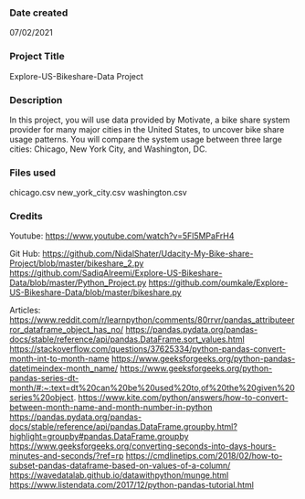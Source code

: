 ### Date created
07/02/2021

### Project Title
Explore-US-Bikeshare-Data Project

### Description
In this project, you will use data provided by Motivate, a bike share system provider for many major cities in the United States, 
to uncover bike share usage patterns. You will compare the system usage between three large cities: Chicago, New York City, and Washington, DC.

### Files used
chicago.csv
new_york_city.csv
washington.csv

### Credits
Youtube:
https://www.youtube.com/watch?v=5Fl5MPaFrH4

Git Hub:
https://github.com/NidalShater/Udacity-My-Bike-share-Project/blob/master/bikeshare_2.py
https://github.com/SadiqAlreemi/Explore-US-Bikeshare-Data/blob/master/Python_Project.py
https://github.com/oumkale/Explore-US-Bikeshare-Data/blob/master/bikeshare.py

Articles:
https://www.reddit.com/r/learnpython/comments/80rrvr/pandas_attributeerror_dataframe_object_has_no/
https://pandas.pydata.org/pandas-docs/stable/reference/api/pandas.DataFrame.sort_values.html
https://stackoverflow.com/questions/37625334/python-pandas-convert-month-int-to-month-name
https://www.geeksforgeeks.org/python-pandas-datetimeindex-month_name/
https://www.geeksforgeeks.org/python-pandas-series-dt-month/#:~:text=dt%20can%20be%20used%20to,of%20the%20given%20series%20object.
https://www.kite.com/python/answers/how-to-convert-between-month-name-and-month-number-in-python
https://pandas.pydata.org/pandas-docs/stable/reference/api/pandas.DataFrame.groupby.html?highlight=groupby#pandas.DataFrame.groupby
https://www.geeksforgeeks.org/converting-seconds-into-days-hours-minutes-and-seconds/?ref=rp
https://cmdlinetips.com/2018/02/how-to-subset-pandas-dataframe-based-on-values-of-a-column/
https://wavedatalab.github.io/datawithpython/munge.html
https://www.listendata.com/2017/12/python-pandas-tutorial.html

